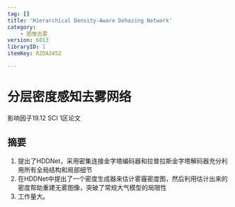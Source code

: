 ```yaml
---
tag: []
title: 'Hierarchical Density-Aware Dehazing Network'
category:
    - 图像去雾
version: 6013
libraryID: 1
itemKey: RZDA245Z

---
```

# 分层密度感知去雾网络

影响因子19.12 SCI 1区论文

## 摘要

1.  提出了HDDNet，采用密集连接金字塔编码器和拉普拉斯金字塔解码器充分利用所有全局结构和局部细节
2.  在HDDNet中提出了一个密度生成器来估计雾霾密度图，然后利用估计出来的密度帮助重建无雾图像，突破了常规大气模型的局限性
3.  工作量大。
